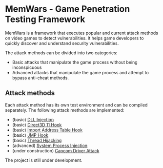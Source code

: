 # MemWars - Game Penetration Testing Framework

MemWars is a framework that executes popular and current attack methods on video games to detect vulnerabilities. It helps game developers to quickly discover and understand security vulnerabilities.

The attack methods can be divided into two categories:
- Basic attacks that manipulate the game process without being inconspicuous
- Advanced attacks that manipulate the game process and attempt to bypass anti-cheat methods.

## Attack methods

Each attack method has its own test environment and can be compiled separately.
The following attack methods are implemented:

- (basic) [DLL Injection](https://github.com/moccajoghurt/MemWars/tree/master/AttackServices/DLLInjectionAttack)
- (basic) [Direct3D 11 Hook](https://github.com/moccajoghurt/MemWars/tree/master/AttackServices/Direct3D11HookAttack)
- (basic) [Import Address Table Hook](https://github.com/moccajoghurt/MemWars/tree/master/AttackServices/IATHookAttack)
- (basic) [JMP Hook](https://github.com/moccajoghurt/MemWars/tree/master/AttackServices/JmpHookAttack)
- (basic) [Thread Hijacking](https://github.com/moccajoghurt/MemWars/tree/master/AttackServices/ThreadHijackAttack)
- (advanced) [System Process Injection](https://github.com/moccajoghurt/MemWars/tree/master/AttackServices/SystemProcessInjectionAttack)
- (under construction) [Capcom Driver Attack](https://github.com/moccajoghurt/MemWars/tree/master/AttackServices/CapcomDriverAttack)


The project is still under development.